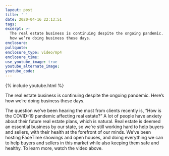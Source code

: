 ```yaml
---
layout: post
title: ' '
date: 2020-04-16 22:13:51
tags:
excerpt: >-
  The real estate business is continuing despite the ongoing pandemic. Here’s
  how we’re doing business these days.
enclosure:
pullquote:
enclosure_type: video/mp4
enclosure_time:
use_youtube_image: true
youtube_alternate_image:
youtube_code:
---
```


{% include youtube.html %}

The real estate business is continuing despite the ongoing pandemic. Here’s how we’re doing business these days.

The question we’ve been hearing the most from clients recently is, “How is the COVID-19 pandemic affecting real estate?” A lot of people have anxiety about their future real estate plans, which is natural. Real estate is deemed an essential business by our state, so we’re still working hard to help buyers and sellers, with their health at the forefront of our minds. We’ve been hosting FaceTime showings and open houses, and doing everything we can to help buyers and sellers in this market while also keeping them safe and healthy. To learn more, watch the video above.